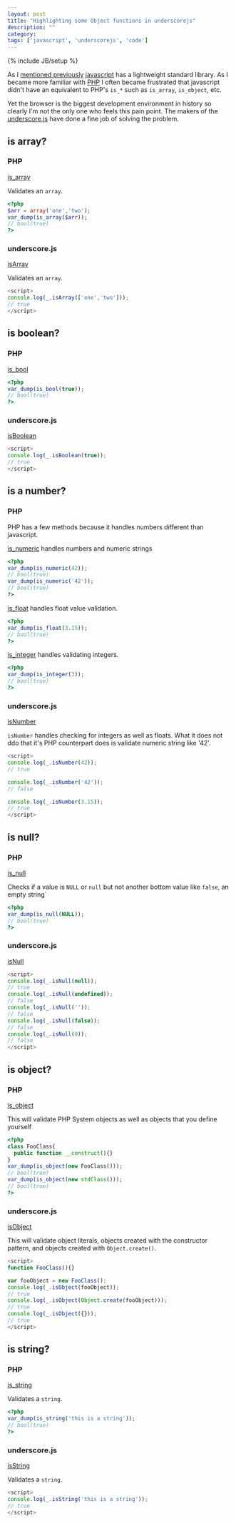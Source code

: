 ```yaml
---
layout: post
title: "Highlighting some Object functions in underscorejs"
description: ""
category: 
tags: ['javascript', 'underscorejs', 'code']
---
```

{% include JB/setup %}

As I [mentioned previously](/2013/02/20/some-handy-new-javascript-features/)
[javascript](https://developer.mozilla.org/en-US/docs/JavaScript) has a lightweight standard library. As I became more familiar with
[PHP](http://www.php.net/manual/en/index.php) I often became frustrated that
javascript didn't have an equivalent to PHP's `is_*` such as `is_array`,
`is_object`, etc.

Yet the browser is the biggest development environment in history so clearly I'm
not the only one who feels this pain point. The makers of the
[underscore.js](http://underscorejs.org/) have done a fine job of solving the
problem.

## is array?

### PHP

[is_array](http://www.php.net/manual/en/function.is-array.php)

Validates an `array`.

```php
<?php
$arr = array('one','two');
var_dump(is_array($arr));
// bool(true)
?>
```

### underscore.js

[isArray](http://underscorejs.org/#isArray)

Validates an `array`.

```javascript
<script>
console.log(_.isArray(['one','two']));
// true
</script>
```

## is boolean?

### PHP

[is_bool](http://www.php.net/manual/en/function.is-bool.php)

```php
<?php
var_dump(is_bool(true));
// bool(true)
?>
```

### underscore.js

[isBoolean](http://underscorejs.org/#isBoolean)

```javascript
<script>
console.log(_.isBoolean(true));
// true
</script>
```

## is a number?

### PHP

PHP has a few methods because it handles numbers different than javascript.

[is_numeric](http://www.php.net/manual/en/function.is-numeric.php) handles
numbers and numeric strings

```php
<?php
var_dump(is_numeric(42));
// bool(true)
var_dump(is_numeric('42'));
// bool(true)
?>
```

[is_float](http://www.php.net/manual/en/function.is-float.php) handles float
value validation.

```php
<?php
var_dump(is_float(3.15));
// bool(true)
?>
```

[is_integer](http://www.php.net/manual/en/function.is-integer.php) handles
validating integers.

```php
<?php
var_dump(is_integer(3));
// bool(true)
?>
```

### underscore.js

[isNumber](http://underscorejs.org/#isNumber)

`isNumber` handles checking for integers as well as floats. What it does not ddo
that it's PHP counterpart does is validate numeric string like '42'.

```javascript
<script>
console.log(_.isNumber(42));
// true

console.log(_.isNumber('42'));
// false

console.log(_.isNumber(3.15));
// true
</script>
```

## is null?

### PHP

[is_null](http://www.php.net/manual/en/function.is-null.php)

Checks if a value is `NULL` or `null` but not another bottom value like `false`, an empty string`

```php
<?php
var_dump(is_null(NULL));
// bool(true)
?>
```

### underscore.js

[isNull](http://underscorejs.org/#isNull)

```javascript
<script>
console.log(_.isNull(null));
// true
console.log(_.isNull(undefined));
// false
console.log(_.isNull(''));
// false
console.log(_.isNull(false));
// false
console.log(_.isNull(0));
// false
</script>
```

## is object?

### PHP

[is_object](http://www.php.net/manual/en/function.is-object.php)

This will validate PHP System objects as well as objects that you define yourself

```php
<?php
class FooClass{
  public function __construct(){}
}
var_dump(is_object(new FooClass()));
// bool(true)
var_dump(is_object(new stdClass()));
// bool(true)
?>
```

### underscore.js

[isObject](http://underscorejs.org/#isObject)

This will validate object literals, objects created with the constructor
pattern, and objects created with `Object.create()`.

```javascript
<script>
function FooClass(){}

var fooObject = new FooClass();
console.log(_.isObject(fooObject));
// true
console.log(_.isObject(Object.create(fooObject)));
// true
console.log(_.isObject({}));
// true
</script>
```

## is string?

### PHP

[is_string](http://www.php.net/manual/en/function.is-string.php)

Validates a `string`.

```php
<?php
var_dump(is_string('this is a string'));
// bool(true)
?>
```

### underscore.js

[isString](http://underscorejs.org/#isString)

Validates a `string`.

```javascript
<script>
console.log(_.isString('this is a string'));
// true
</script>
```

